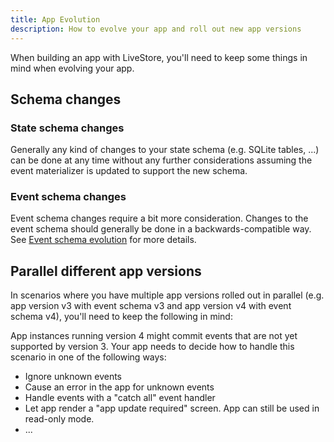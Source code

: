 ```yaml
---
title: App Evolution
description: How to evolve your app and roll out new app versions
---
```


When building an app with LiveStore, you'll need to keep some things in mind when evolving your app.

## Schema changes

### State schema changes

Generally any kind of changes to your state schema (e.g. SQLite tables, ...) can be done at any time without any further considerations assuming the event materializer is updated to support the new schema.

### Event schema changes

Event schema changes require a bit more consideration. Changes to the event schema should generally be done in a backwards-compatible way. See [Event schema evolution](../reference/events.mdx#schema-evolution) for more details.

## Parallel different app versions

In scenarios where you have multiple app versions rolled out in parallel (e.g. app version v3 with event schema v3 and app version v4 with event schema v4), you'll need to keep the following in mind:

App instances running version 4 might commit events that are not yet supported by version 3. Your app needs to decide how to handle this scenario in one of the following ways:

- Ignore unknown events
- Cause an error in the app for unknown events
- Handle events with a "catch all" event handler
- Let app render a "app update required" screen. App can still be used in read-only mode.
- ...